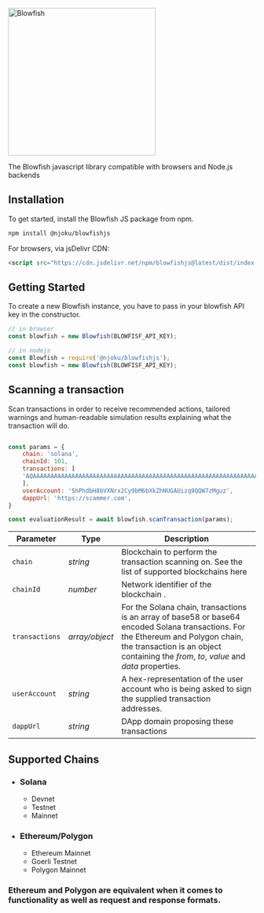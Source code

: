 <p>
<img title="Blowfish" src= "https://res.cloudinary.com/njokuscript/image/upload/v1671695941/blowfish_x9tug4.svg" width="300px"/>
</p>


The Blowfish javascript library compatible with browsers and Node.js backends


## Installation

To get started, install the Blowfish JS package from npm.

```sh
npm install @njoku/blowfishjs
```
For browsers, via jsDelivr CDN:

```html
<script src="https://cdn.jsdelivr.net/npm/blowfishjs@latest/dist/index.bundle.min.js"></script>
```

## Getting Started

To create a new Blowfish instance, you have to pass in your blowfish API key in the constructor.

```js
// in browser
const blowfish = new Blowfish(BLOWFISF_API_KEY);

// in nodejs
const Blowfish = require('@njoku/blowfishjs');
const blowfish = new Blowfish(BLOWFISF_API_KEY);
```

## Scanning a transaction
Scan transactions in order to receive recommended actions, tailored warnings and human-readable simulation results explaining what the transaction will do.

```js

const params = {
    chain: 'solana',
    chainId: 101,
    transactions: [
    'AQAAAAAAAAAAAAAAAAAAAAAAAAAAAAAAAAAAAAAAAAAAAAAAAAAAAAAAAAAAAAAAAAAAAAAAAAAAAAAAAAAAAAABAAIFRcely+GNw4HsXvDZ2vi8ZHSvnfYAbuGTK5XjxGyUJ60JrJ+YHtCWDBeA0FSzvcigxpHxRg4haKu4qFquf9nwtxDLqeLGT1Y9D3jvRn8BJWyEq8LHFGZpD+vfskCcD4EGAAAAAAAAAAAAAAAAAAAAAAAAAAAAAAAAAAAAAAAAAAAGp9UXGSxWjuCKhF9z0peIzwNcMUWyGrNE2AYuqUAAAD1D6qTjIhI3IvLaoY+jcKrCp7I8+Di2XK6tV2y4c2liAgMDAgQABAQAAAADAgABDAIAAAAA4fUFAAAAAA==',
    ],
    userAccount: '5hPhdbH8bVXNrx2Cy9bM6bXkZhNUGAUizq9QQW7zMguz',
    dappUrl: 'https://scammer.com',
}

const evaluationResult = await blowfish.scanTransaction(params);

```

| **Parameter** | **Type**        | **Description**                                                                                                                                                                |
| ------------- | --------------- | ------------------------------------------------------------------------------------------------------------------------------------------------------------------------------ |
| `chain`    | *string* | Blockchain to perform the transaction scanning on. See the list of supported blockchains here  |
| `chainId`      | *number*  | Network identifier of the blockchain .                                                                                      |
| `transactions`   | *array/object*       | For the Solana chain, transactions is an array of base58 or base64 encoded Solana transactions. For the Ethereum and Polygon chain, the transaction is an object containing the *from*, *to*, *value* and *data* properties. |
| `userAccount`        | *string*       | A hex-representation of the user account who is being asked to sign the supplied transaction addresses.      |
| `dappUrl`       | *string* | DApp domain proposing these transactions |

## Supported Chains
* ### Solana
    * Devnet
    * Testnet
    * Mainnet

* ### Ethereum/Polygon
  - Ethereum Mainnet
  - Goerli Testnet
  - Polygon Mainnet

### Ethereum and Polygon are equivalent when it comes to functionality as well as request and response formats.


